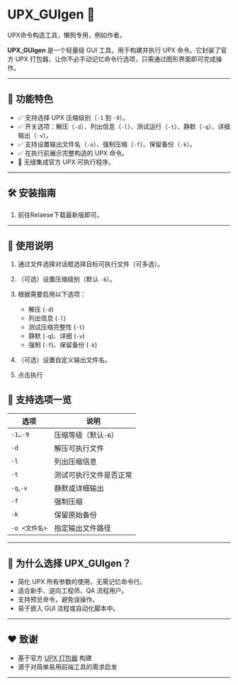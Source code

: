 # UPX\_GUIgen 🚀
UPX命令构造工具，懒狗专用，例如作者。

**UPX_GUIgen** 是一个轻量级 GUI 工具，用于构建并执行 UPX 命令。它封装了官方 UPX 打包器，让你不必手动记忆命令行选项，只需通过图形界面即可完成操作。

---

## 📌 功能特色

- ✅ 支持选择 UPX 压缩级别（`-1` 到 `-9`）。
- ✅ 开关选项：解压（`-d`）、列出信息（`-l`）、测试运行（`-t`）、静默（`-q`）、详细输出（`-v`）。
- ✅ 支持设置输出文件名（`-o`）、强制压缩（`-f`）、保留备份（`-k`）。
- ✅ 在执行前展示完整构造的 UPX 命令。
- 🎯 无缝集成官方 UPX 可执行程序。

---

## 🛠 安装指南

1. 前往Relaese下载最新版即可。

---

## 📖 使用说明

1. 通过文件选择对话框选择目标可执行文件（可多选）。
2. （可选）设置压缩级别（默认 `-6`）。
3. 根据需要启用以下选项：

    - 解压 (`-d`)
    - 列出信息 (`-l`)
    - 测试压缩完整性 (`-t`)
    - 静默 (`-q`)、详细 (`-v`)
    - 强制 (`-f`)、保留备份 (`-k`)
4. （可选）设置自定义输出文件名。
5. 点击执行

## 🧩 支持选项一览

| 选项 | 说明                   |
| ------ | ------------------------ |
| `-1…-9`     | 压缩等级（默认`-6`）       |
| `-d`     | 解压可执行文件         |
| `-l`     | 列出压缩信息           |
| `-t`     | 测试可执行文件是否正常 |
| `-q`,`-v`    | 静默或详细输出         |
| `-f`     | 强制压缩               |
| `-k`     | 保留原始备份           |
| `-o <文件名>`     | 指定输出文件路径       |

---

## 🎯 为什么选择 UPX\_GUIgen？

- 简化 UPX 所有参数的使用，无需记忆命令行。
- 适合新手、逆向工程师、QA 流程用户。
- 支持预览命令，避免误操作。
- 易于嵌入 GUI 流程或自动化脚本中。

---

## ❤️ 致谢

- 基于官方 [UPX 打包器](https://upx.github.io/) 构建
- 源于对简单易用前端工具的需求启发

---
